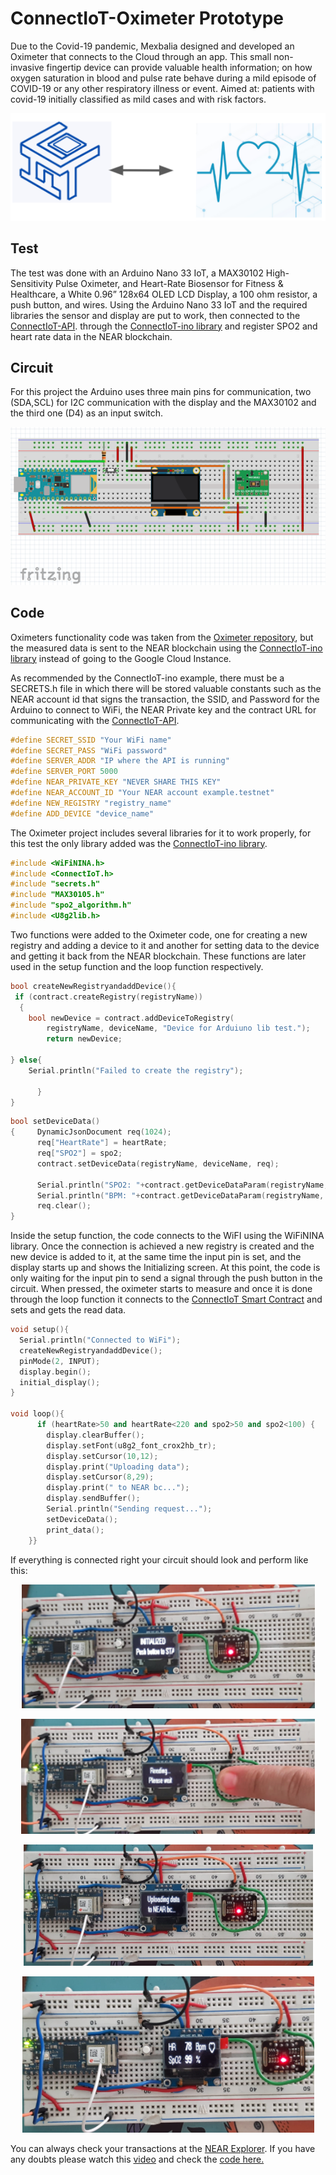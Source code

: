 # ConnectIoT-Oximeter Prototype
Due to the Covid-19 pandemic, Mexbalia designed and developed an Oximeter that connects to the Cloud through an app. This small non-invasive fingertip device can provide valuable health information; on how oxygen saturation in blood and pulse rate behave during a mild episode of COVID-19 or any other respiratory illness or event. Aimed at: patients with covid-19 initially classified as mild cases and with risk factors.

<center>

[![ConnectIoTOximeter](../../assets/images/ConnectIoTOximeter.png)](https://github.com/paul-cruz/OXIMETER)

</center>

## Test
The test was done with an Arduino Nano 33 IoT, a MAX30102 High-Sensitivity Pulse Oximeter, and Heart-Rate Biosensor for Fitness & Healthcare, a White 0.96” 128x64 OLED LCD Display, a 100 ohm resistor, a push button, and wires. Using the Arduino Nano 33 IoT and the required libraries the sensor and display are put to work, then connected to the [ConnectIoT-API](https://github.com/paul-cruz/ConnectIoT-API). through the [ConnectIoT-ino library](https://github.com/paul-cruz/ConnectIoT-ino) and register SPO2 and heart rate data in the NEAR blockchain.

## Circuit
For this project the Arduino uses three main pins for communication, two (SDA,SCL) for I2C communication with the display and the MAX30102 and the third one (D4) as an input switch.

<center>

![Arq,use](../../assets/images/CicuitOxi.png)

</center>

## Code
Oximeters functionality code was taken from the [Oximeter repository](https://github.com/paul-cruz/OXIMETER), but the measured data is sent to the NEAR blockchain using the [ConnectIoT-ino library](https://github.com/paul-cruz/ConnectIoT-ino) instead of going to the Google Cloud Instance. 

As recommended by the ConnectIoT-ino example, there must be a SECRETS.h file in which there will be stored valuable constants such as the NEAR account id that signs the transaction, the SSID, and Password for the Arduino to connect to WiFi, the NEAR Private key and the contract URL for communicating with the [ConnectIoT-API](https://github.com/paul-cruz/ConnectIoT-API).

```c
#define SECRET_SSID "Your WiFi name"
#define SECRET_PASS "WiFi password"
#define SERVER_ADDR "IP where the API is running"
#define SERVER_PORT 5000
#define NEAR_PRIVATE_KEY "NEVER SHARE THIS KEY"
#define NEAR_ACCOUNT_ID "Your NEAR account example.testnet"
#define NEW_REGISTRY "registry_name"
#define ADD_DEVICE "device_name"
```
The Oximeter project includes several libraries for it to work properly, for this test the only library added was the [ConnectIoT-ino library](https://github.com/paul-cruz/ConnectIoT-ino).

```cpp
#include <WiFiNINA.h>
#include <ConnectIoT.h>
#include "secrets.h"
#include "MAX30105.h"
#include "spo2_algorithm.h"
#include <U8g2lib.h>
```
Two functions were added to the Oximeter code, one for creating a new registry and adding a device to it and another for setting data to the device and getting it back from the NEAR blockchain. These functions are later used in the setup function and the loop function respectively.

```cpp
bool createNewRegistryandaddDevice(){
 if (contract.createRegistry(registryName))
  {
    bool newDevice = contract.addDeviceToRegistry(
        registryName, deviceName, "Device for Arduiuno lib test.");
        return newDevice;
  
} else{ 
    Serial.println("Failed to create the registry");
    
      }
}

```
```cpp
bool setDeviceData()
{     DynamicJsonDocument req(1024);
      req["HeartRate"] = heartRate;
      req["SPO2"] = spo2;
      contract.setDeviceData(registryName, deviceName, req);
      
      Serial.println("SPO2: "+contract.getDeviceDataParam(registryName, deviceName,"SPO2"));
      Serial.println("BPM: "+contract.getDeviceDataParam(registryName, deviceName,"HeartRate"));
      req.clear();
}
```
Inside the setup function, the code connects to the WiFI using the WiFiNINA library. Once the connection is achieved a new registry is created and the new device is added to it, at the same time the input pin is set, and the display starts up and shows the Initializing screen. At this point, the code is only waiting for the input pin to send a signal through the push button in the circuit. When pressed, the oximeter starts to measure and once it is done through the loop function it connects to the [ConnectIoT Smart Contract](https://github.com/paul-cruz/ConnectIoT) and sets and gets the read data.

```cpp
void setup(){
  Serial.println("Connected to WiFi");
  createNewRegistryandaddDevice();
  pinMode(2, INPUT);
  display.begin();
  initial_display();
}

void loop(){
      if (heartRate>50 and heartRate<220 and spo2>50 and spo2<100) {
        display.clearBuffer();
        display.setFont(u8g2_font_crox2hb_tr); 
        display.setCursor(10,12);
        display.print("Uploading data");
        display.setCursor(8,29);
        display.print(" to NEAR bc...");
        display.sendBuffer();
        Serial.println("Sending request...");
        setDeviceData();
        print_data();
    }}
```
If everything is connected right your circuit should look and perform like this:
<center>

![Arq,use](../../assets/images/OxiCircuit1.png)

</center>

<center>

![Arq,use](../../assets/images/OxiCircuit2.png)

</center>
<center>

![Arq,use](../../assets/images/OxiCircuit3.png)

</center>
<center>

![Arq,use](../../assets/images/OxiCircuit4.png)

</center>

You can always check your transactions at the [NEAR Explorer](https://explorer.testnet.near.org/).
If you have any doubts please watch this [video]() and check the [code here.](code/oximeter.cpp)

